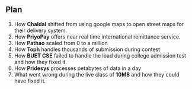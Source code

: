 ## Plan
1. How **Chaldal** shifted from using google maps to open street maps for their delivery system.
1. How **PriyoPay** offers near real time international remittance service.
1. How **Pathao** scaled from 0 to a million
1. How **Toph** handles thousands of submission during contest
1. How **BUET CSE** failed to handle the load during college admission test and how they fixed it.
1. How **Pridesys** processes petabytes of data in a day
1. What went wrong during the live class of **10MS** and how they could have fixed it.

